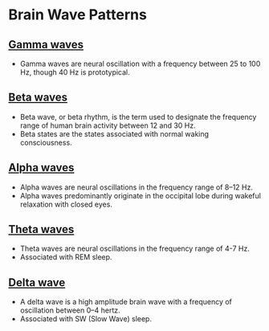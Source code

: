 # Brain Wave Patterns

## [Gamma waves](http://en.wikipedia.org/wiki/Gamma_wave)
- Gamma waves are neural oscillation with a frequency between 25 to 100 Hz, though 40 Hz is prototypical.

## [Beta waves](http://en.wikipedia.org/wiki/Beta_wave)
- Beta wave, or beta rhythm, is the term used to designate the frequency range of human brain activity between 12 and 30 Hz.
- Beta states are the states associated with normal waking consciousness.

## [Alpha waves](http://en.wikipedia.org/wiki/Alpha_wave)
- Alpha waves are neural oscillations in the frequency range of 8–12 Hz.
- Alpha waves predominantly originate in the occipital lobe during wakeful relaxation with closed eyes.

## [Theta waves](http://en.wikipedia.org/wiki/Theta_wave)
- Theta waves are neural oscillations in the frequency range of 4-7 Hz.
- Associated with REM sleep.

## [Delta wave](http://en.wikipedia.org/wiki/Delta_wave)
- A delta wave is a high amplitude brain wave with a frequency of oscillation between 0–4 hertz.
- Associated with SW (Slow Wave) sleep.
